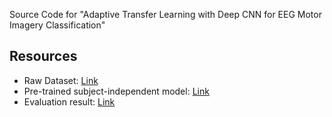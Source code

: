 Source Code for "Adaptive Transfer Learning with Deep CNN for EEG Motor Imagery Classification"

## Resources
- Raw Dataset: [Link](http://gigadb.org/dataset/100542)
- Pre-trained subject-independent model: [Link](https://entuedu-my.sharepoint.com/:u:/g/personal/kzhang015_e_ntu_edu_sg/EfHL2P43oP1KkNGz7dn1EvEBauP6KQ-5KxMzgGcPCaS3oA?e=K72Wzr)
- Evaluation result: [Link](https://entuedu-my.sharepoint.com/:u:/g/personal/kzhang015_e_ntu_edu_sg/EZW09DGaiQhDpU2LMGWp3tcBrY_qIVXzq1RusLWtlP6Tww?e=SpNZou)


